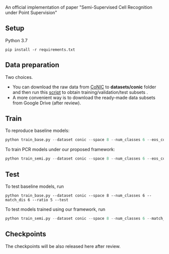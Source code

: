 An official implementation of paper "Semi-Supervised Cell Recognition under Point Supervision"



## Setup

Python 3.7

```
pip install -r requirements.txt 
```



## Data preparation

Two choices.

- You can download the raw data from [CoNIC](https://conic-challenge.grand-challenge.org/) to **datasets/conic** folder and then run this [script](https://github.com/windygooo/SSPCR/blob/main/datasets/conic/prepare_data.py) to obtain training/validation/test subsets . 
- A more convenient way is to download the ready-made data subsets from Google Drive (after review).



## Train

To reproduce baseline models:

```python
python train_base.py --dataset conic --space 8 --num_classes 6 --eos_coef 0.4 --match_dis 6 --output_dir=he_sup_5_base --ratio 5
```

To train PCR models under our proposed framework:

```python
python train_semi.py --dataset conic --space 8 --num_classes 6 --eos_coef 0.4 --match_dis 6 --output_dir=he_sup_5_semi --ratio 5 --enable_semi_sup
```



## Test

To test baseline models, run

```
python train_base.py --dataset conic --space 8 --num_classes 6 --match_dis 6 --ratio 5 --test
```

To test models trained using our framework, run

```python
python train_semi.py --dataset conic --space 8 --num_classes 6 --match_dis 6 --ratio 5 --test
```



## Checkpoints

The checkpoints will be also released here after review.

